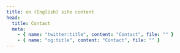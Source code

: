 ```yaml
---
title: en (English) site content
head:
  title: Contact
  meta:
    - { name: "twitter:title", content: "Contact", file: "" }
    - { name: "og:title", content: "Contact", file: "" }
---
```

